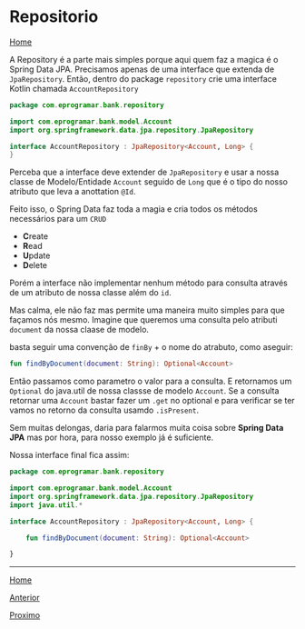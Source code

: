 # Repositorio

[Home](../README.md)

A Repository é a parte mais simples porque aqui quem faz a magica é o Spring Data JPA.
Precisamos apenas de uma interface que extenda de `JpaRepository`.
Então, dentro do package `repository` crie uma interface Kotlin chamada `AccountRepository`

```kotlin
package com.eprogramar.bank.repository

import com.eprogramar.bank.model.Account
import org.springframework.data.jpa.repository.JpaRepository

interface AccountRepository : JpaRepository<Account, Long> {
}
```

Perceba que a interface deve extender de `JpaRepository` e usar a nossa classe de Modelo/Entidade `Account` seguido de `Long` que é o tipo do nosso atributo que leva a anottation `@Id`.

Feito isso, o Spring Data faz toda a magia e cria todos os métodos necessários para um `CRUD`

* **C**reate
* **R**ead
* **U**pdate
* **D**elete

Porém a interface não implementar nenhum método para consulta através de um atributo de nossa classe além do `id`.

Mas calma, ele não faz mas permite uma maneira muito simples para que façamos nós mesmo.
Imagine que queremos uma consulta pelo atributi `document` da nossa claase de modelo.

basta seguir uma convenção de `finBy` + o nome do atrabuto,
como aseguir: 

```kotlin
fun findByDocument(document: String): Optional<Account>
```

Então passamos como parametro o valor para a consulta.
E retornamos um `Optional` do java.util de nossa classse de modelo `Account`.
Se a consulta retornar uma `Account` bastar fazer um `.get` no optional e para verificar se ter vamos no retorno da consulta usamdo `.isPresent`.

Sem muitas delongas, daria para falarmos muita coisa sobre **Spring Data JPA** mas por hora, para nosso exemplo já é suficiente.

Nossa interface final fica assim:

```kotlin
package com.eprogramar.bank.repository

import com.eprogramar.bank.model.Account
import org.springframework.data.jpa.repository.JpaRepository
import java.util.*

interface AccountRepository : JpaRepository<Account, Long> {

    fun findByDocument(document: String): Optional<Account>

}
```

---
[Home](../README.md)

[Anterior](../02-controller/README.md)

[Proximo](../04-service/README.md)
